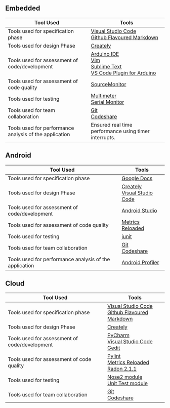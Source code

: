 
## Embedded

| Tool Used | Tools | 
| --- | --- | 
| Tools used for specification phase | [Visual Studio Code](https://code.visualstudio.com/)<br /> [Github Flavoured Markdown](https://guides.github.com/features/mastering-markdown/)  |  
| Tools used for design Phase | [Creately](https://creately.com/) | 
| Tools used for assessment of code/development | [Arduino IDE](https://www.arduino.cc/en/Main/OldSoftwareReleases) <br /> [Vim](http://www.vim.org/)<br /> [Sublime Text](https://www.sublimetext.com/) <br /> [VS Code Plugin for Arduino](https://marketplace.visualstudio.com/items?itemName=vsciot-vscode.vscode-arduino) | 
| Tools used for assessment of code quality | [SourceMonitor](http://www.campwoodsw.com/sourcemonitor.html) <br />  |  
| Tools used for testing | [Multimeter](https://en.wikipedia.org/wiki/Multimeter) <br /> [Serial Monitor](https://www.arduino.cc/reference/en/language/functions/communication/serial/) | 
| Tools used for team collaboration | [Git](https://git-scm.com/) <br /> [Codeshare](https://codeshare.io/) | 
| Tools used for performance analysis of the application  | Ensured real time performance using timer interrupts. |




## Android

| Tool Used | Tools | 
| --- | --- | 
| Tools used for specification phase | [Google Docs](https://www.google.co.in/docs/about/)  | 
| Tools used for design Phase | [Creately](https://creately.com/)<br /> [Visual Studio Code](https://code.visualstudio.com/) | 
| Tools used for assessment of code/development | [Android Studio](https://developers.google.com/ar/develop/java/getting-started) | 
| Tools used for assessment of code quality | [Metrics Reloaded](https://plugins.jetbrains.com/plugin/93-metricsreloaded) |  
| Tools used for testing | [junit](http://junit.org/junit5/) |  
| Tools used for team collaboration | [Git](https://git-scm.com/) <br /> [Codeshare](https://codeshare.io/) | 
| Tools used for performance analysis of the application  | [Android Profiler](https://developer.android.com/studio/profile/android-profiler.html) | 



## Cloud

| Tool Used | Tools | 
| --- | --- |
| Tools used for specification phase | [Visual Studio Code](https://code.visualstudio.com/)<br /> [Github Flavoured Markdown](https://guides.github.com/features/mastering-markdown/) |  
| Tools used for design Phase | [Creately](https://creately.com/) | 
| Tools used for assessment of code/development | [PyCharm](https://www.jetbrains.com/pycharm/)<br /> [Visual Studio Code](https://code.visualstudio.com/) <br /> [Gedit](https://wiki.gnome.org/Apps/Gedit)<br />  | 
| Tools used for assessment of code quality | [Pylint](https://www.pylint.org/)<br /> [Metrics Reloaded](https://plugins.jetbrains.com/plugin/93-metricsreloaded)<br /> [Radon 2.1.1](https://pypi.python.org/pypi/radon) |  
| Tools used for testing | [Nose2 module](http://nose2.readthedocs.io/en/latest/configuration.html) <br /> [Unit Test module](https://docs.python.org/3/library/unittest.html)  | 
| Tools used for team collaboration | [Git](https://git-scm.com/) <br /> [Codeshare](https://codeshare.io/) | 

